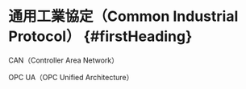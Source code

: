 # 通用工業協定（Common Industrial Protocol） {#firstHeading}

CAN（Controller Area Network）

OPC UA（OPC Unified Architecture）

